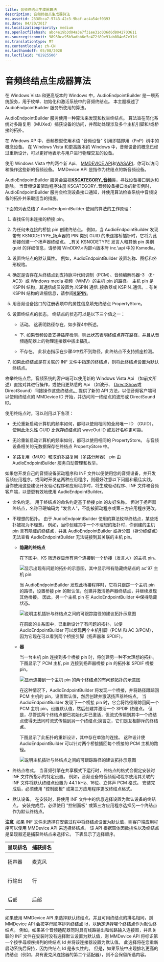 ```yaml
---
title: 音频终结点生成器算法
description: 音频终结点生成器算法
ms.assetid: 2338bca7-5743-42c3-9baf-ac4a54cf0393
ms.date: 04/20/2017
ms.localizationpriority: medium
ms.openlocfilehash: abc4e19b3d04a3e7f31ee31c036d6d8042703611
ms.sourcegitcommit: 98930ca95b9adbb6e5e472f89e91ab084e67e31d
ms.translationtype: MT
ms.contentlocale: zh-CN
ms.lasthandoff: 05/08/2020
ms.locfileid: "82925506"
---
```

# <a name="audio-endpoint-builder-algorithm"></a>音频终结点生成器算法


在 Windows Vista 和更高版本的 Windows 中，AudioEndpointBuilder 是一项系统服务，用于枚举、初始化和激活系统中的音频终结点。 本主题概述了 AudioEndpointBuilder 服务所使用的算法。

AudioEndpointBuilder 服务使用一种算法来发现和枚举终结点。 算法旨在简化系统对多路复用（MUXed）捕获设备的访问，并帮助处理涉及多个主机引脚和/或桥接的拓扑。

在 Windows XP 中，音频模型使用术语 "音频设备" 引用即插即用（PnP）树中的概念设备。 在 Windows Vista 和更高版本的 Windows 中，音频设备的概念已经过重新设计，可以更好地表示与用户进行物理交互的设备。

使用 Windows Vista 中的两个新 Api、 [MMDEVICE API](https://docs.microsoft.com/windows/win32/coreaudio/mmdevice-api)和[WASAPI](https://docs.microsoft.com/windows/win32/coreaudio/wasapi)，你可以访问和操作这些新的音频设备。 MMDevice API 是指作为终结点的新音频设备。

AudioEndpointBuilder 服务会监视[**KSCATEGORY\_音频**](https://docs.microsoft.com/windows-hardware/drivers/install/kscategory-audio)类，寻找设备接口到达和删除。 当音频设备驱动程序注册 KSCATEGORY\_音频设备接口类的新实例时，AudioEndpointBuilder 服务会检测设备接口通知，并使用算法检查系统中音频设备的拓扑并采取适当的措施。

下面的列表总结了 AudioEndpointBuilder 使用的算法的工作原理：

1.  查找任何未连接的桥接 pin。

2.  为任何未连接的桥接 pin 创建终结点。 例如，当 AudioEndpointBuilder 发现带有 KSNODETYPE\_扬声器的 PIN 类别 GUID 的未连接桥插针时，它将为此桥接创建一个扬声器终结点。 \_有关 KSNODETYPE 发言人和其他 pin 类别 guid 的详细信息，请参阅 WinDDK\\&lt;内部&gt;\\版本号 inc.\\api 中的 Ksmedia。

3.  设置终结点的默认属性。 例如，AudioEndpointBuilder 设置名称、图标和外形规格。

4.  确定是否存在从终结点到支持脉冲代码调制（PCM）、音频编解码器-3 （E-AC3）或 Windows media 视频（WMV）的主机 pin 的路径。 主机 pin 是 KSPIN 结构，其通信成员设置为\_KSPIN 通信\_接收器或 KSPIN\_通信。\_ 有关 KSPIN 结构的详细信息，请参阅[**KSPIN**](https://docs.microsoft.com/windows-hardware/drivers/ddi/ks/ns-ks-_kspin)。

5.  用音频设备接口的注册表项中的属性信息填充终结点 PropertyStore。

6.  设置终结点的状态。 终结点的状态可以是以下三个值之一：

    -   活动。 这表明路径存在，如步骤4中所述。

    -   下. 如果音频设备支持插座检测，则此状态表明终结点存在路径，并且从音频适配器上的物理连接器中拔出插孔。

    -   不存在。 此状态指示在步骤4中找不到路径，此终结点不支持插座检测。

7.  如果此终结点是在关联的 INF 文件中指定的终结点，则将此终结点设置为默认终结点。

枚举终结点后，音频系统的客户端可以使用新的 Windows Vista Api （如前文所述）直接对其进行操作，或使用更熟悉的 Api （如波形、 [DirectShow](https://docs.microsoft.com/windows/win32/directshow/directshow)或 DirectSound）间接操作这些终结点[。](https://docs.microsoft.com/previous-versions/windows/desktop/bb318665(v=vs.85)) 提供了新的 API 方法，以便音频客户端可以使用终结点的 MMDevice ID 开始，并访问同一终结点的波形或 DirectSound ID。

使用终结点时，可以利用以下各项：

-   无论重新启动计算机的频率如何，都可以使用相同的全局唯一 ID （GUID）。 使用此永久性 GUID 比保存终结点的 waveOut ID 或友好名称更可靠。

-   无论重新启动计算机的频率如何，都可以使用相同的 PropertyStore。 与音频设备相关的元数据保存在终结点 PropertyStore 中。

-   多路复用（MUX）和取消多路复用（多路分解器） pin 由 AudioEndpointBuilder 服务自动管理和枚举。

如果您开发自己的音频设备驱动程序和 INF 文件以便使用您的音频设备，并开发音频应用程序，或同时开发这两种应用程序，则最好注意以下问题和最佳实践。 当你使用这些建议开发驱动程序和应用程序时，将生成驱动程序、INF 文件和音频客户端，以便更有效地使用 AudioEndpointBuilder。

-   命名约定。 用于终结点的命名约定基于桥接 pin 的友好名称。 但对于扬声器终结点，名称已硬编码为 "发言人"，不能被驱动程序或第三方应用程序更改。

-   不理想的拓扑。 由于 AudioEndpointBuilder 使用的算法枚举终结点，某些拓扑被视为不理想。 例如，当你创建其中一个不理想的拓扑时，你创建的主机 pin 具有隐藏的终结点，并且 AudioEndpointBuilder 或拆分器（拆分终结点）无法查看 AudioEndpointBuilder 无法链接到其关联的主机 pin。

    -   **隐藏的终结点**

        在下图中，KS 筛选器显示有两个连接到一个桥接（发言人）的主机 pin。

        ![显示出现有问题的拓扑的示意图，其中显示带有隐藏终结点的 ac'97 主机 pin](images/hidden-endpoint-bad.png)

        当 AudioEndpointBuilder 发现此桥接程序时，它将只跟踪一个主机 pin 的路径，设置桥接 pin 的默认值，创建并激活扬声器终结点，并继续发现其他桥接。 因此，另一个主机 pin 在 AudioEndpointBuilder 中保持隐藏状态。

        ![说明主机插针与终结点之间的可跟踪路径的建议拓扑示意图](images/hidden-endpoint-good.png)

        在前面的关系图中，已重新设计了有问题的拓扑，以便 AudioEndpointBuilder 可以发现两个主机引脚（PCM 和 AC 3/PCM），因为它现在可以看到两个桥接引脚（扬声器和 SPDIF）。

    -   **器**

        当一台主机 pin 连接到多个桥接 pin 时，将创建另一种不太理想的拓扑。 下图显示了 PCM 主机 pin 连接到扬声器桥接 pin 的拓扑和 SPDIF 桥接 pin。

        ![显示连接到一个主机 pin 的两个终结点的有问题拓扑的示意图](images/splitter-bad.png)

        在这种情况下，AudioEndpointBuilder 将发现一个桥接，并将路径跟踪回 PCM 主机的 pin，设置默认值，然后创建并激活扬声器终结点。 当 AudioEndpointBuilder 发现下一个桥接 pin 时，它会将路径跟踪回同一个 PCM 主机 pin，设置默认值，然后创建并激活一个 SPDIF 终结点。 但是，尽管这两个终结点都已初始化并已激活，但流式传输到其中一个终结点使得无法同时流式传输到另一个终结点;换言之，它们是互相排斥的终结点。

        下图显示了此拓扑的重新设计，其中存在单独的连接。 这种设计使 AudioEndpointBuilder 可以针对两个桥接插回每个桥接的 PCM 主机的路径。

        ![说明主机插针与终结点之间的可跟踪路径的建议拓扑示意图](images/splitter-good.png)

-   终结点格式。 当音频引擎在共享模式下运行时，终结点的格式会假定安装时 INF 文件所指示的特定设置。 例如，音频设备的音频驱动程序使用其关联的 INF 文件将默认终结点设置为 44.1 kHz、16位、立体声 PCM 格式。 安装完成后，必须使用 "控制面板" 或第三方应用程序更改终结点格式。

-   默认设备。 在安装时，将使用 INF 文件中的信息选择设置为默认设备的终结点。 安装完成后，必须使用 "控制面板" 或第三方应用程序选择另一个终结点作为默认终结点。

**注意**  如果 INF 文件未选择在安装过程中将终结点设置为默认值，则客户端应用程序可以使用 MMDevice API 来选择终结点。 该 API 根据窗体因数排名以及终结点是呈现器还是捕获终结点来选择它。 下表显示了选择顺序。
<table>
<colgroup>
<col width="50%" />
<col width="50%" />
</colgroup>
<thead>
<tr class="header">
<th align="left">呈现排名</th>
<th align="left">捕获排名</th>
</tr>
</thead>
<tbody>
<tr class="odd">
<td align="left"><p>扬声器</p></td>
<td align="left"><p>麦克风</p></td>
</tr>
<tr class="even">
<td align="left"><p>行输出</p></td>
<td align="left"><p>行</p></td>
</tr>
<tr class="odd">
<td align="left"><p>后部</p></td>
<td align="left"><p>后部</p></td>
</tr>
</tbody>
</table>

 

 

如果使用 MMDevice API 来选择默认终结点，并且可用终结点的排名相同，则 MMDevice API 会按字母顺序排列终结点 Id，以确定选择哪个终结点作为默认终结点。 例如，如果某个音频适配器同时具有线路输出和线路输入连接器，并且关联的 INF 文件在安装时没有选择默认设置为默认值，则 MMDevice API 将标识第一个按字母顺序排列的终结点 Id 并将该连接器设置为默认值。 此选择将在您重新启动系统后保持，因为终结点 Id 是永久性的。 但是，如果系统中出现排名更高的终结点（例如，具有麦克风连接器的第二个适配器），则不会保留所选内容。

 

 




